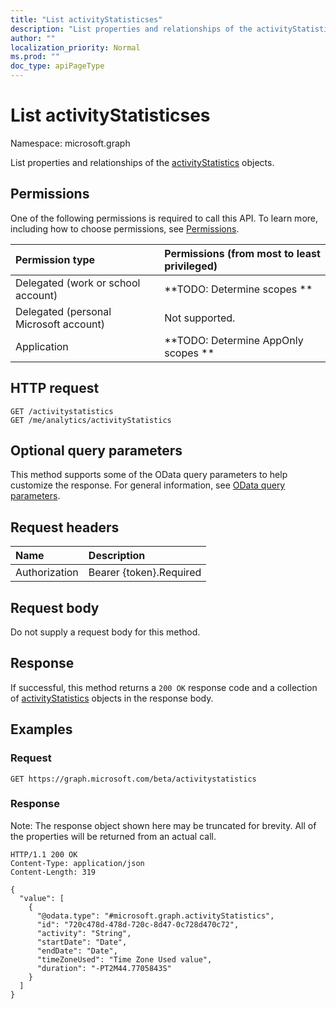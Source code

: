 ```yaml
---
title: "List activityStatisticses"
description: "List properties and relationships of the activityStatistics objects."
author: ""
localization_priority: Normal
ms.prod: ""
doc_type: apiPageType
---
```


# List activityStatisticses

Namespace: microsoft.graph

List properties and relationships of the [activityStatistics](../resources/activitystatistics.md) objects.

## Permissions
One of the following permissions is required to call this API. To learn more, including how to choose permissions, see [Permissions](/concepts/permissions-reference.md).

|Permission type|Permissions (from most to least privileged)|
|:---|:---|
|Delegated (work or school account)|**TODO: Determine scopes **|
|Delegated (personal Microsoft account)|Not supported.|
|Application|**TODO: Determine AppOnly scopes **|

## HTTP request
<!-- {
  "blockType": "ignored"
}
-->
``` http
GET /activitystatistics
GET /me/analytics/activityStatistics
```

## Optional query parameters
This method supports some of the OData query parameters to help customize the response. For general information, see [OData query parameters](/graph/query-parameters).

## Request headers
|Name|Description|
|:---|:---|
|Authorization|Bearer {token}.Required|

## Request body
Do not supply a request body for this method.

## Response
If successful, this method returns a `200 OK` response code and a collection of [activityStatistics](../resources/activitystatistics.md) objects in the response body.

## Examples

### Request
<!-- {
  "blockType": "request",
  "name": "get_activitystatistics"
}
-->
``` http
GET https://graph.microsoft.com/beta/activitystatistics
```

### Response
Note: The response object shown here may be truncated for brevity. All of the properties will be returned from an actual call.
<!-- {
  "blockType": "response",
  "truncated": true,
  "@odata.type": "collection(microsoft.graph.activitystatistics)"
}
-->
``` http
HTTP/1.1 200 OK
Content-Type: application/json
Content-Length: 319

{
  "value": [
    {
      "@odata.type": "#microsoft.graph.activityStatistics",
      "id": "720c478d-478d-720c-8d47-0c728d470c72",
      "activity": "String",
      "startDate": "Date",
      "endDate": "Date",
      "timeZoneUsed": "Time Zone Used value",
      "duration": "-PT2M44.7705843S"
    }
  ]
}
```


